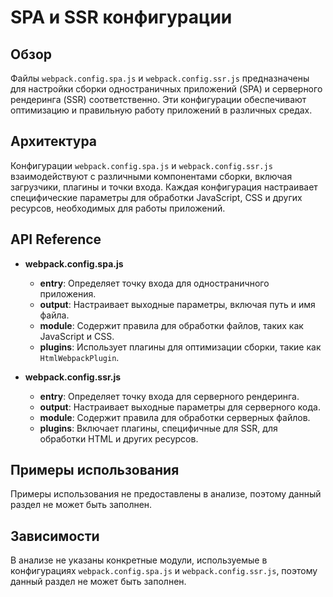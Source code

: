 # SPA и SSR конфигурации

## Обзор
Файлы `webpack.config.spa.js` и `webpack.config.ssr.js` предназначены для настройки сборки одностраничных приложений (SPA) и серверного рендеринга (SSR) соответственно. Эти конфигурации обеспечивают оптимизацию и правильную работу приложений в различных средах.

## Архитектура
Конфигурации `webpack.config.spa.js` и `webpack.config.ssr.js` взаимодействуют с различными компонентами сборки, включая загрузчики, плагины и точки входа. Каждая конфигурация настраивает специфические параметры для обработки JavaScript, CSS и других ресурсов, необходимых для работы приложений.

## API Reference
- **webpack.config.spa.js**
  - **entry**: Определяет точку входа для одностраничного приложения.
  - **output**: Настраивает выходные параметры, включая путь и имя файла.
  - **module**: Содержит правила для обработки файлов, таких как JavaScript и CSS.
  - **plugins**: Использует плагины для оптимизации сборки, такие как `HtmlWebpackPlugin`.

- **webpack.config.ssr.js**
  - **entry**: Определяет точку входа для серверного рендеринга.
  - **output**: Настраивает выходные параметры для серверного кода.
  - **module**: Содержит правила для обработки серверных файлов.
  - **plugins**: Включает плагины, специфичные для SSR, для обработки HTML и других ресурсов.

## Примеры использования
Примеры использования не предоставлены в анализе, поэтому данный раздел не может быть заполнен.

## Зависимости
В анализе не указаны конкретные модули, используемые в конфигурациях `webpack.config.spa.js` и `webpack.config.ssr.js`, поэтому данный раздел не может быть заполнен.